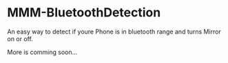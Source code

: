 # MMM-BluetoothDetection
An easy way to detect if youre Phone is in bluetooth range and turns Mirror on or off.

More is comming soon...